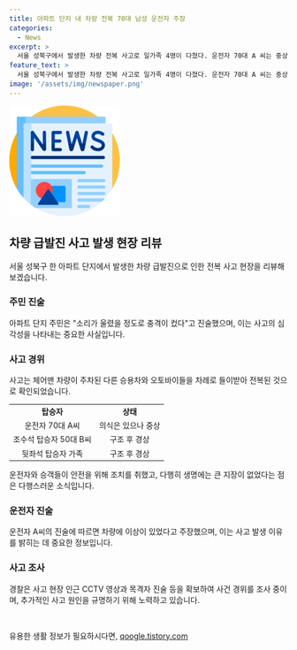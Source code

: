 ```yaml
---
title: 아파트 단지 내 차량 전복 70대 남성 운전자 주장
categories:
  - News
excerpt: >
  서울 성북구에서 발생한 차량 전복 사고로 일가족 4명이 다쳤다. 운전자 70대 A 씨는 중상을 입었지만 생명은 위협받지 않았으며, 주차 돼 있던 승용차와 오토바이도 파손됐다. A 씨는 차가 급발진했다고 주장했고, 경찰은 사고 경위를 조사 중이다. 사고 현장의 CCTV 영상과 목격자 진술 등을 토대로 A 씨의 위반 여부를 확인할 예정이다.
feature_text: >
  서울 성북구에서 발생한 차량 전복 사고로 일가족 4명이 다쳤다. 운전자 70대 A 씨는 중상을 입었지만 생명은 위협받지 않았으며, 주차 돼 있던 승용차와 오토바이도 파손됐다. A 씨는 차가 급발진했다고 주장했고, 경찰은 사고 경위를 조사 중이다. 사고 현장의 CCTV 영상과 목격자 진술 등을 토대로 A 씨의 위반 여부를 확인할 예정이다.
image: '/assets/img/newspaper.png'
---
```


<p><img src="/assets/img/newspaper.png" alt="kimp 속보" /></p>

<h2 data-ke-size="size26">차량 급발진 사고 발생 현장 리뷰</h2>

<p data-ke-size="size16">서울 성북구 한 아파트 단지에서 발생한 차량 급발진으로 인한 전복 사고 현장을 리뷰해 보겠습니다.</p>

<h3>주민 진술</h3>

<p data-ke-size="size16">아파트 단지 주민은 "소리가 울렸을 정도로 충격이 컸다"고 진술했으며, 이는 사고의 심각성을 나타내는 중요한 사실입니다.</p>

<h3>사고 경위</h3>

<p data-ke-size="size16">사고는 체어맨 차량이 주차된 다른 승용차와 오토바이들을 차례로 들이받아 전복된 것으로 확인되었습니다.</p>

<table>
  <tr>
    <td style="text-align: center; height: 17px;"><b>탑승자</b></td>
    <td style="text-align: center; height: 17px;"><b>상태</b></td>
  </tr>
  <tr>
    <td style="text-align: center; height: 17px;">운전자 70대 A씨</td>
    <td style="text-align: center; height: 17px;">의식은 있으나 중상</td>
  </tr>
  <tr>
    <td style="text-align: center; height: 17px;">조수석 탑승자 50대 B씨</td>
    <td style="text-align: center; height: 17px;">구조 후 경상</td>
  </tr>
  <tr>
    <td style="text-align: center; height: 17px;">뒷좌석 탑승자 가족</td>
    <td style="text-align: center; height: 17px;">구조 후 경상</td>
  </tr>
</table>

<p data-ke-size="size16">운전자와 승객들이 안전을 위해 조치를 취했고, 다행히 생명에는 큰 지장이 없었다는 점은 다행스러운 소식입니다.</p>

<h3>운전자 진술</h3>

<p data-ke-size="size16">운전자 A씨의 진술에 따르면 차량에 이상이 있었다고 주장했으며, 이는 사고 발생 이유를 밝히는 데 중요한 정보입니다.</p>

<h3>사고 조사</h3>

<p data-ke-size="size16">경찰은 사고 현장 인근 CCTV 영상과 목격자 진술 등을 확보하여 사건 경위를 조사 중이며, 추가적인 사고 원인을 규명하기 위해 노력하고 있습니다.</p>

<p data-ke-size="size16">&nbsp;</p>
유용한 생활 정보가 필요하시다면, <a href="https://qoogle.tistory.com" rel="dofollow">qoogle.tistory.com</a>


